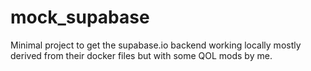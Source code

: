 # mock_supabase
Minimal project to get the supabase.io backend working locally mostly derived from their docker files but with some QOL mods by me.

